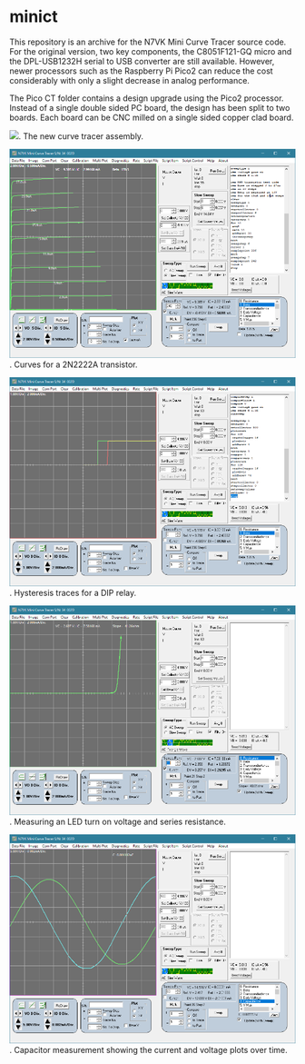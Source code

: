 # minict

This repository is an archive for the N7VK Mini Curve Tracer source code. For the original version, two key components, the C8051F121-GQ micro and the DPL-USB1232H serial to USB converter are still available. However, newer processors such as the Raspberry Pi Pico2 can reduce the cost considerably with only a slight decrease in analog performance.

The Pico CT folder contains a design upgrade using the Pico2 processor. Instead of a single double sided PC board, the design has been split to two boards. Each board can be CNC milled on a single sided copper clad board.

![](./pico_ct.png).
The new curve tracer assembly.

![](./beta.png).
Curves for a 2N2222A transistor.

![](./relay.png).
Hysteresis traces for a DIP relay.

![](./led.png).
Measuring an LED turn on voltage and series resistance.

![](./capacitor.png).
Capacitor measurement showing the current and voltage plots over time. 
